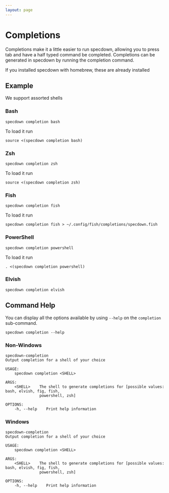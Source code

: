 ```yaml
---
layout: page
---
```


# Completions

Completions make it a little easier to run specdown, allowing you to press tab and have a half typed command be completed. Completions can be generated in specdown by running the completion command.

If you installed specdown with homebrew, these are already installed

## Example

We support assorted shells

### Bash

``` shell
specdown completion bash
```

To load it run

``` shell
source <(specdown completion bash)
```

### Zsh

``` shell
specdown completion zsh
```

To load it run

``` shell
source <(specdown completion zsh)
```

### Fish

``` shell
specdown completion fish
```

To load it run

``` shell
specdown completion fish > ~/.config/fish/completions/specdown.fish
```

### PowerShell

``` shell
specdown completion powershell
```

To load it run

``` shell
. <(specdown completion powershell)
```

### Elvish

``` shell
specdown completion elvish
```

## Command Help

You can display all the options available by using `--help` on the `completion` sub-command.

``` shell
specdown completion --help
```

### Non-Windows

``` text
specdown-completion 
Output completion for a shell of your choice

USAGE:
    specdown completion <SHELL>

ARGS:
    <SHELL>    The shell to generate completions for [possible values: bash, elvish, fig, fish,
               powershell, zsh]

OPTIONS:
    -h, --help    Print help information
```

### Windows

``` text
specdown-completion 
Output completion for a shell of your choice

USAGE:
    specdown completion <SHELL>

ARGS:
    <SHELL>    The shell to generate completions for [possible values: bash, elvish, fig, fish,
               powershell, zsh]

OPTIONS:
    -h, --help    Print help information
```

